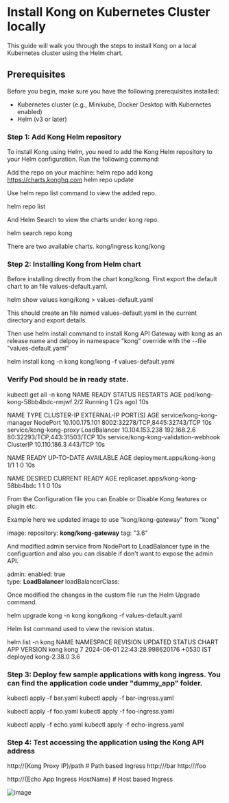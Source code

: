 # Install Kong on Kubernetes Cluster locally

This guide will walk you through the steps to install Kong on a local Kubernetes cluster using the Helm chart.

## Prerequisites

Before you begin, make sure you have the following prerequisites installed:

- Kubernetes cluster (e.g., Minikube, Docker Desktop with Kubernetes enabled)
- Helm (v3 or later)

### Step 1: Add Kong Helm repository

To install Kong using Helm, you need to add the Kong Helm repository to your Helm configuration. Run the following command:

Add the repo on your machine:
helm repo add kong https://charts.konghq.com
helm repo update

Use helm repo list command to view the added repo.

helm repo list

And Helm Search to view the charts under kong repo.

helm search repo kong

There are two available charts.
kong/ingress
kong/kong

### Step 2: Installing Kong from Helm chart

Before installing directly from the chart kong/kong. First export the default chart to an file values-default.yaml.

helm show values kong/kong > values-default.yaml

This should create an file named values-default.yaml in the current directory and export details.

Then use helm install command to install Kong API Gateway with kong as an release name and delpoy in namespace "kong" override with the --file "values-default.yaml"

helm install kong -n kong kong/kong -f values-default.yaml

### Verify Pod should be in ready state.

kubectl get all -n kong
NAME                           READY   STATUS    RESTARTS     AGE
pod/kong-kong-58bb4bdc-rmjwf   2/2     Running   1 (2s ago)   10s

NAME                                   TYPE           CLUSTER-IP       EXTERNAL-IP   PORT(S)                         AGE
service/kong-kong-manager              NodePort       10.100.175.101   <none>        8002:32278/TCP,8445:32743/TCP   10s
service/kong-kong-proxy                LoadBalancer   10.104.153.238   192.168.2.6   80:32293/TCP,443:31503/TCP      10s
service/kong-kong-validation-webhook   ClusterIP      10.110.186.3     <none>        443/TCP                         10s

NAME                        READY   UP-TO-DATE   AVAILABLE   AGE
deployment.apps/kong-kong   1/1     1            0           10s

NAME                                 DESIRED   CURRENT   READY   AGE
replicaset.apps/kong-kong-58bb4bdc   1         1         0       10s

From the Configuration file you can Enable or Disable Kong features or plugin etc.

Example here we updated image to use "kong/kong-gateway" from "kong"

image:
  repository: **kong/kong-gateway**
  tag: "3.6"

And modified admin service from NodePort to LoadBalancer type in the configuartion and also you can disable if don't want to expose the admin API.

admin:
  enabled: true  
  type: **LoadBalancer**
  loadBalancerClass:

Once modified the changes in the custom file run the Helm Upgrade command.

helm upgrade kong -n kong kong/kong -f values-default.yaml

Helm list command used to view the revision status.

helm list -n kong
NAME    NAMESPACE       REVISION        UPDATED                                 STATUS          CHART           APP VERSION
kong    kong            7               2024-06-01 22:43:28.998620176 +0530 IST deployed        kong-2.38.0     3.6

### Step 3: Deploy few sample applications with kong ingress. You can find the application code under "dummy_app" folder.

kubectl apply -f bar.yaml
kubectl apply -f bar-ingress.yaml

kubectl apply -f foo.yaml
kubectl apply -f foo-ingress.yaml

kubectl apply -f echo.yaml
kubectl apply -f echo-ingress.yaml

### Step 4: Test accessing the application using the Kong API address

http://{Kong Proxy IP}/path # Path based Ingress
http://<Kong Proxy IP>/bar
http://<Kong Proxy IP>/foo

http://{Echo App Ingress HostName} # Host based Ingress

![image](https://github.com/sunilc18/Kong-Kubernetes/assets/40242624/330234eb-5d24-4e53-802a-af6582a07b6c)


